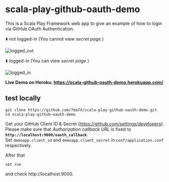 # scala-play-github-oauth-demo

This is a Scala Play Framework web app to give an example of how to login via GitHub OAuth Authentication.

:arrow_down: not logged-in (You cannot view *secret page*.)

![logged_out](https://user-images.githubusercontent.com/36184621/62938883-e86e3d80-be0a-11e9-868d-c2a21b9baa5c.png)

:arrow_down: logged-in (You can view *secret page*.)

![logged_in](https://user-images.githubusercontent.com/36184621/62938905-f4f29600-be0a-11e9-95cb-df6e5c4a39a1.png)

**Live Demo on Heroku: https://scala-github-oauth-demo.herokuapp.com/**

## test locally

```
git clone https://github.com/7ma7X/scala-play-github-oauth-demo.git
cd scala-play-github-oauth-demo 
```

Get your GitHub Client ID & Secret (https://github.com/settings/developers). Please make sure that *Authorization callback URL* is fixed to **`http://localhost:9000/oauth_callback`**.   
Set `demoapp.client_id` and `demoapp.client_secret` in `conf/application.conf` respectively.

After that

```
sbt run
```

and check http://localhost:9000.